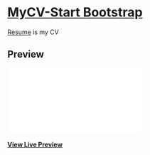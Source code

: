 # [MyCV-Start Bootstrap](https://seda11.github.io/)

[Resume](https://seda11.github.io/) is my CV

## Preview

[![Resume Preview](file:///C:/Users/ws/Desktop/Seda11.github.io/index.html)](https://seda11.github.io/)

**[View Live Preview](https://seda11.github.io/)**
